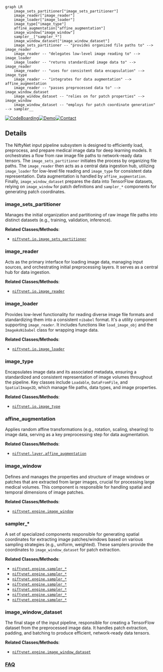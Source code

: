 ```mermaid
graph LR
    image_sets_partitioner["image_sets_partitioner"]
    image_reader["image_reader"]
    image_loader["image_loader"]
    image_type["image_type"]
    affine_augmentation["affine_augmentation"]
    image_window["image_window"]
    sampler__["sampler_*"]
    image_window_dataset["image_window_dataset"]
    image_sets_partitioner -- "provides organized file paths to" --> image_reader
    image_reader -- "delegates low-level image reading to" --> image_loader
    image_loader -- "returns standardized image data to" --> image_reader
    image_reader -- "uses for consistent data encapsulation" --> image_type
    image_reader -- "integrates for data augmentation" --> affine_augmentation
    image_reader -- "passes preprocessed data to" --> image_window_dataset
    image_window_dataset -- "relies on for patch properties" --> image_window
    image_window_dataset -- "employs for patch coordinate generation" --> sampler__
```

[![CodeBoarding](https://img.shields.io/badge/Generated%20by-CodeBoarding-9cf?style=flat-square)](https://github.com/CodeBoarding/GeneratedOnBoardings)[![Demo](https://img.shields.io/badge/Try%20our-Demo-blue?style=flat-square)](https://www.codeboarding.org/demo)[![Contact](https://img.shields.io/badge/Contact%20us%20-%20contact@codeboarding.org-lightgrey?style=flat-square)](mailto:contact@codeboarding.org)

## Details

The NiftyNet input pipeline subsystem is designed to efficiently load, preprocess, and prepare medical image data for deep learning models. It orchestrates a flow from raw image file paths to network-ready data tensors. The `image_sets_partitioner` initiates the process by organizing file paths. The `image_reader` then acts as a central data ingestion hub, utilizing `image_loader` for low-level file reading and `image_type` for consistent data representation. Data augmentation is handled by `affine_augmentation`. Finally, `image_window_dataset` prepares the data into TensorFlow datasets, relying on `image_window` for patch definitions and `sampler_*` components for generating patch coordinates.

### image_sets_partitioner
Manages the initial organization and partitioning of raw image file paths into distinct datasets (e.g., training, validation, inference).


**Related Classes/Methods**:

- <a href="https://github.com/NifTK/NiftyNet/blob/dev/niftynet/io/image_sets_partitioner.py" target="_blank" rel="noopener noreferrer">`niftynet.io.image_sets_partitioner`</a>


### image_reader
Acts as the primary interface for loading image data, managing input sources, and orchestrating initial preprocessing layers. It serves as a central hub for data ingestion.


**Related Classes/Methods**:

- <a href="https://github.com/NifTK/NiftyNet/blob/dev/niftynet/io/image_reader.py" target="_blank" rel="noopener noreferrer">`niftynet.io.image_reader`</a>


### image_loader
Provides low-level functionality for reading diverse image file formats and standardizing them into a consistent `nibabel` format. It's a utility component supporting `image_reader`. It includes functions like `load_image_obj` and the `ImageAsNibabel` class for wrapping image data.


**Related Classes/Methods**:

- <a href="https://github.com/NifTK/NiftyNet/blob/dev/niftynet/io/image_loader.py" target="_blank" rel="noopener noreferrer">`niftynet.io.image_loader`</a>


### image_type
Encapsulates image data and its associated metadata, ensuring a standardized and consistent representation of image volumes throughout the pipeline. Key classes include `Loadable`, `DataFromFile`, and `SpatialImage2D`, which manage file paths, data types, and image properties.


**Related Classes/Methods**:

- <a href="https://github.com/NifTK/NiftyNet/blob/dev/niftynet/io/image_type.py" target="_blank" rel="noopener noreferrer">`niftynet.io.image_type`</a>


### affine_augmentation
Applies random affine transformations (e.g., rotation, scaling, shearing) to image data, serving as a key preprocessing step for data augmentation.


**Related Classes/Methods**:

- <a href="https://github.com/NifTK/NiftyNet/blob/dev/niftynet/layer/affine_augmentation.py" target="_blank" rel="noopener noreferrer">`niftynet.layer.affine_augmentation`</a>


### image_window
Defines and manages the properties and structure of image windows or patches that are extracted from larger images, crucial for processing large medical volumes. This component is responsible for handling spatial and temporal dimensions of image patches.


**Related Classes/Methods**:

- <a href="https://github.com/NifTK/NiftyNet/blob/dev/niftynet/engine/image_window.py" target="_blank" rel="noopener noreferrer">`niftynet.engine.image_window`</a>


### sampler_*
A set of specialized components responsible for generating spatial coordinates for extracting image patches/windows based on various sampling strategies (e.g., uniform, weighted). These samplers provide the coordinates to `image_window_dataset` for patch extraction.


**Related Classes/Methods**:

- <a href="https://github.com/NifTK/NiftyNet/blob/dev/niftynet/engine/sampler_balanced_v2.py" target="_blank" rel="noopener noreferrer">`niftynet.engine.sampler_*`</a>
- <a href="https://github.com/NifTK/NiftyNet/blob/dev/niftynet/engine/sampler_grid_v2.py" target="_blank" rel="noopener noreferrer">`niftynet.engine.sampler_*`</a>
- <a href="https://github.com/NifTK/NiftyNet/blob/dev/niftynet/engine/sampler_linear_interpolate_v2.py" target="_blank" rel="noopener noreferrer">`niftynet.engine.sampler_*`</a>
- <a href="https://github.com/NifTK/NiftyNet/blob/dev/niftynet/engine/sampler_random_vector_v2.py" target="_blank" rel="noopener noreferrer">`niftynet.engine.sampler_*`</a>
- <a href="https://github.com/NifTK/NiftyNet/blob/dev/niftynet/engine/sampler_resize_v2.py" target="_blank" rel="noopener noreferrer">`niftynet.engine.sampler_*`</a>
- <a href="https://github.com/NifTK/NiftyNet/blob/dev/niftynet/engine/sampler_uniform_v2.py" target="_blank" rel="noopener noreferrer">`niftynet.engine.sampler_*`</a>
- <a href="https://github.com/NifTK/NiftyNet/blob/dev/niftynet/engine/sampler_weighted_v2.py" target="_blank" rel="noopener noreferrer">`niftynet.engine.sampler_*`</a>


### image_window_dataset
The final stage of the input pipeline, responsible for creating a TensorFlow dataset from the preprocessed image data. It handles patch extraction, padding, and batching to produce efficient, network-ready data tensors.


**Related Classes/Methods**:

- <a href="https://github.com/NifTK/NiftyNet/blob/dev/niftynet/engine/image_window_dataset.py" target="_blank" rel="noopener noreferrer">`niftynet.engine.image_window_dataset`</a>




### [FAQ](https://github.com/CodeBoarding/GeneratedOnBoardings/tree/main?tab=readme-ov-file#faq)
